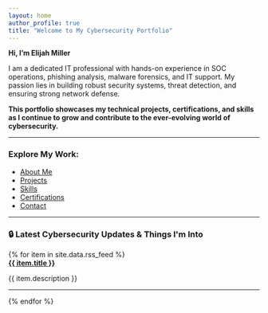 ```yaml
---
layout: home
author_profile: true
title: "Welcome to My Cybersecurity Portfolio"
---
```


**Hi, I’m Elijah Miller** 

I am a dedicated IT professional with hands-on experience in SOC operations, phishing analysis, malware forensics, and IT support. My passion lies in building robust security systems, threat detection, and ensuring strong network defense. 

**This portfolio showcases my technical projects, certifications, and skills as I continue to grow and contribute to the ever-evolving world of cybersecurity.**

---

### Explore My Work:
- [About Me](about)
- [Projects](projects)
- [Skills](skills)
- [Certifications](certifications)
- [Contact](contact)

---

### 🔒 Latest Cybersecurity Updates & Things I'm Into 
<div id="rss-feed">
  {% for item in site.data.rss_feed %}
    <div>
      <strong><a href="{{ item.url }}">{{ item.title }}</a></strong>
      <p>{{ item.description }}</p>
    </div>
    <hr>
  {% endfor %}
</div>
